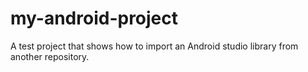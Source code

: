 my-android-project
==================

A test project that shows how to import an Android studio library from another repository.
